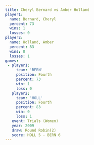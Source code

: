 ```yaml
---
title: Cheryl Bernard vs Amber Holland
player1:               
  name: Bernard, Cheryl
  percent: 73          
  wins: 1              
  losses: 0            
player2:               
  name: Holland, Amber 
  percent: 83          
  wins: 0              
  losses: 1            
games:
 - player1:          
     team: 'BERN'    
     position: Fourth
     percent: 73     
     win: 1          
     loss: 0         
   player2:          
     team: 'HOLL'    
     position: Fourth
     percent: 83     
     win: 0          
     loss: 1         
   event: Trials (Women) 
   year: 2009            
   draw: Round Robin(2)  
   score: HOLL 5 - BERN 6
---
```


